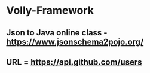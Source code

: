 # Volly-Framework
## Json to Java online class - https://www.jsonschema2pojo.org/
## URL = https://api.github.com/users

